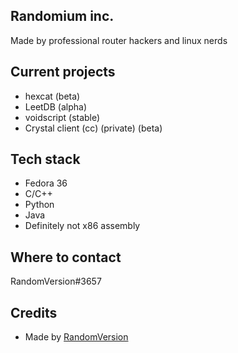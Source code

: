 ## Randomium inc.

Made by professional router hackers and linux nerds

## Current projects

- hexcat (beta)
- LeetDB (alpha)
- voidscript (stable)
- Crystal client (cc) (private) (beta)

## Tech stack
- Fedora 36
- C/C++
- Python
- Java
- Definitely not x86 assembly

## Where to contact

RandomVersion#3657

## Credits

- Made by [RandomVersion](https://github.com/RandomVersion)
